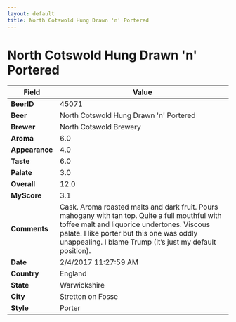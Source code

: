 ```yaml
---
layout: default
title: North Cotswold Hung Drawn 'n' Portered
---
```


# North Cotswold Hung Drawn 'n' Portered

| Field         | Value     |
|---------------|-----------|
| **BeerID** | 45071 |
| **Beer** | North Cotswold Hung Drawn 'n' Portered |
| **Brewer** | North Cotswold Brewery |
| **Aroma** | 6.0 |
| **Appearance** | 4.0 |
| **Taste** | 6.0 |
| **Palate** | 3.0 |
| **Overall** | 12.0 |
| **MyScore** | 3.1 |
| **Comments** | Cask. Aroma roasted malts and dark fruit. Pours mahogany with tan top. Quite a full mouthful with toffee malt and liquorice undertones. Viscous palate. I like porter but this one was oddly unappealing. I blame Trump &#40;it’s just my default position&#41;. |
| **Date** | 2/4/2017 11:27:59 AM |
| **Country** | England |
| **State** | Warwickshire |
| **City** | Stretton on Fosse |
| **Style** | Porter |
